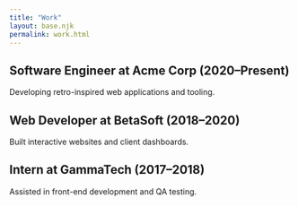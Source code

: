 ```yaml
---
title: "Work"
layout: base.njk
permalink: work.html
---
```

## Software Engineer at Acme Corp (2020–Present)
Developing retro-inspired web applications and tooling.

## Web Developer at BetaSoft (2018–2020)
Built interactive websites and client dashboards.

## Intern at GammaTech (2017–2018)
Assisted in front-end development and QA testing.